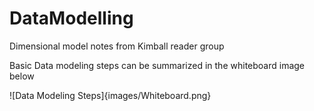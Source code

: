 # DataModelling
 Dimensional model notes from Kimball reader group

Basic Data modeling steps can be summarized in the whiteboard image below

![Data Modeling Steps]{images/Whiteboard.png}
